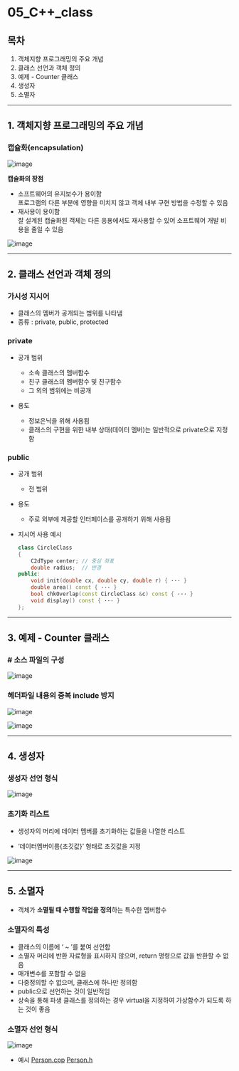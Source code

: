 # **05_C++_class**


## **목차**
1. 객체지향 프로그래밍의 주요 개념
2. 클래스 선언과 객체 정의
3. 예제 - Counter 클래스
4. 생성자
5. 소멸자

___

## **1. 객체지향 프로그래밍의 주요 개념**

### **캡슐화(encapsulation)**

![image](https://user-images.githubusercontent.com/66513003/140866580-dc6ef8b3-c061-4fc2-8053-0ad4dc5445b7.png)

**캡슐화의 장점**

- 소프트웨어의 유지보수가 용이함  
    프로그램의 다른 부분에 영향을 미치지 않고 객체 내부 구현 방법을 수정할 수 있음
- 재사용이 용이함  
    잘 설계된 캡슐화된 객체는 다른 응용에서도 재사용할 수 있어 소프트웨어 개발 비용을 줄일 수 있음

![image](https://user-images.githubusercontent.com/66513003/140868049-6bee37e5-5879-4d7d-bec6-64333269f3ae.png)

___

## **2. 클래스 선언과 객체 정의**

### **가시성 지시어**

- 클래스의 멤버가 공개되는 범위를 나타냄
- 종류 : private, public, protected

### **private**

- 공개 범위
    - 소속 클래스의 멤버함수
    - 친구 클래스의 멤버함수 및 친구함수
    - 그 외의 범위에는 비공개

- 용도
    - 정보은닉을 위해 사용됨
    - 클래스의 구현을 위한 내부 상태(데이터 멤버)는 일반적으로 private으로 지정함

### **public**

- 공개 범위
    - 전 범위

- 용도
    - 주로 외부에 제공할 인터페이스를 공개하기 위해 사용됨

- 지시어 사용 예시
    ```cpp
    class CircleClass
    {
        C2dType center; // 중심 좌표
        double radius;  // 반경
    public:
        void init(double cx, double cy, double r) { ··· }
        double area() const { ··· }
        bool chkOverlap(const CircleClass &c) const { ··· }
        void display() const { ··· }
    };
    ```

___

## **3. 예제 - Counter 클래스**

### **# 소스 파일의 구성**

![image](https://user-images.githubusercontent.com/66513003/140868883-6ec8bd01-f3ca-4f49-91b2-5e11871d8509.png)

### **헤더파일 내용의 중복 include 방지**

![image](https://user-images.githubusercontent.com/66513003/140870065-dfc93c9d-956f-4f68-9c77-abc3e4eafcb0.png)

![image](https://user-images.githubusercontent.com/66513003/140870078-66387027-684b-4830-b233-84ddcde608b7.png)

___

## **4. 생성자**

### **생성자 선언 형식**

![image](https://user-images.githubusercontent.com/66513003/140870643-6f0e2be3-e137-4ec9-b100-a6e4ea8cc492.png)

### **초기화 리스트**

- 생성자의 머리에 데이터 멤버를 초기화하는 값들을 나열한 리스트

- ‘데이터멤버이름{초깃값}’ 형태로 초깃값을 지정

![image](https://user-images.githubusercontent.com/66513003/140871516-8caacc0a-313d-4086-ab80-61bd690502e3.png)

___

## **5. 소멸자**

- 객체가 **소멸될 때 수행할 작업을 정의**하는 특수한 멤버함수

### **소멸자의 특성**

- 클래스의 이름에 ‘ ~ ’를 붙여 선언함
- 소멸자 머리에 반환 자료형을 표시하지 않으며, return 명령으로 값을 반환할 수 없음
- 매개변수를 포함할 수 없음
- 다중정의할 수 없으며, 클래스에 하나만 정의함
- public으로 선언하는 것이 일반적임
- 상속을 통해 파생 클래스를 정의하는 경우 virtual을 지정하여 가상함수가 되도록 하는 것이 좋음

### **소멸자 선언 형식**

![image](https://user-images.githubusercontent.com/66513003/140871764-08c0ef97-e2bf-4df0-9f38-81f73944d3cb.png)

- 예시
    [Person.cpp](examples/Person/Person.cpp)
    [Person.h](examples/Person/Person.h)

